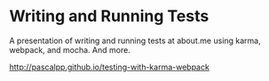 # Writing and Running Tests

A presentation of writing and running tests at about.me using karma, webpack, and mocha. And more.

http://pascalpp.github.io/testing-with-karma-webpack
